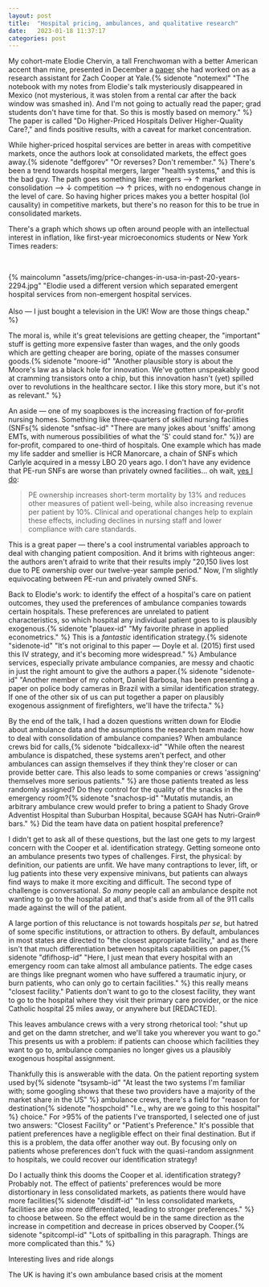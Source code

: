 ```yaml
---
layout: post
title:  "Hospital pricing, ambulances, and qualitative research"
date:   2023-01-18 11:37:17
categories: post
---
```


My cohort-mate Elodie Chervin, a tall Frenchwoman with a better American accent than mine, presented in December a [paper](https://jablevine.com/papers/Cooper%20et%20al_2022_Do%20Higher-Priced%20Hospitals%20Deliver%20Higher-Quality%20Care.pdf) she had worked on as a research assistant for Zach Cooper at Yale.{% sidenote "notemexl" "The notebook with my notes from Elodie's talk mysteriously disappeared in Mexico (not mysterious, it was stolen from a rental car after the back window was smashed in). And I'm not going to actually read the paper; grad students don't have time for that. So this is mostly based on memory." %} The paper is called "Do Higher-Priced Hospitals Deliver Higher-Quality Care?," and finds positive results, with a caveat for market concentration. 

While higher-priced hospital services are better in areas with competitive markets, once the authors look at consolidated markets, the effect goes away.{% sidenote "deffgorev" "Or reverses? Don't remember." %} There's been a trend towards hospital mergers, larger "health systems," and this is the bad guy. The path goes something like: mergers —> ↑ market consolidation —> ↓ competition —> ↑ prices, with no endogenous change in the level of care. So having higher prices makes you a better hospital (lol causality) in competitive markets, but there's no reason for this to be true in consolidated markets. 

There's a graph which shows up often around people with an intellectual interest in inflation, like first-year microeconomics students or New York Times readers:

<br>

{% maincolumn "assets/img/price-changes-in-usa-in-past-20-years-2294.jpg" "Elodie used a different version which separated emergent hospital services from non-emergent hospital services. <br> <br> Also — I just bought a television in the UK! Wow are those things cheap." %}


The moral is, while it's great televisions are getting cheaper, the "important" stuff is getting more expensive faster than wages, and the only goods which are getting cheaper are boring, opiate of the masses consumer goods.{% sidenote "moore-id" "Another plausible story is about the Moore's law as a black hole for innovation. We've gotten unspeakably good at cramming transistors onto a chip, but this innovation hasn't (yet) spilled over to revolutions in the healthcare sector. I like this story more, but it's not as relevant." %} 

An aside — one of my soapboxes is the increasing fraction of for-profit nursing homes. Something like three-quarters of skilled nursing facilities (SNFs{% sidenote "snfsac-id" "There are many jokes about 'sniffs' among EMTs, with numerous possibilities of what the 'S' could stand for." %}) are for-profit, compared to one-third of hospitals. One example which has made my life sadder and smellier is HCR Manorcare, a chain of SNFs which Carlyle acquired in a messy LBO 20 years ago. I don't have any evidence that PE-run SNFs are worse than privately owned facilities... oh wait, [yes I do](https://jablevine.com/papers/Gupta%20et%20al_Does%20Private%20Equity%20Investment%20in%20Healthcare%20Benefit%20Patients.pdf): 

> PE ownership increases short-term mortality by 13% and reduces other measures of patient well-being, while also increasing revenue per patient by 10%. Clinical and operational changes help to explain these effects, including declines in nursing staff and lower compliance with care standards.

This is a great paper — there's a cool instrumental variables approach to deal with changing patient composition. And it brims with righteous anger: the authors aren't afraid to write that their results imply "20,150 lives lost due to PE ownership over our twelve-year sample period." Now, I'm slightly equivocating between PE-run and privately owned SNFs. 

Back to Elodie's work: to identify the effect of a hospital's care on patient outcomes, they used the preferences of ambulance companies towards certain hospitals. These preferences are unrelated to patient characteristics, so which hospital any individual patient goes to is plausibly exogenous.{% sidenote "plauex-id" "My favorite phrase in applied econometrics." %} This is a *fantastic* identification strategy.{% sidenote "sidenote-id" "It's not original to this paper — Doyle et al. (2015) first used this IV strategy, and it's becoming more widespread." %} Ambulance services, especially private ambulance companies, are messy and chaotic in just the right amount to give the authors a paper.{% sidenote "sidenote-id" "Another member of my cohort, Daniel Barbosa, has been presenting a paper on police body cameras in Brazil with a similar identification strategy. If one of the other six of us can put together a paper on plausibly exogenous assignment of firefighters, we'll have the trifecta." %} 

By the end of the talk, I had a dozen questions written down for Elodie about ambulance data and the assumptions the research team made: how to deal with consolidation of ambulance companies? When ambulance crews bid for calls,{% sidenote "bidcallexx-id" "While often the nearest ambulance is dispatched, these systems aren't perfect, and other ambulances can assign themselves if they think they're closer or can provide better care. This also leads to some companies or crews 'assigning' themselves more serious patients." %} are those patients treated as less randomly assigned?  Do they control for the quality of the snacks in the emergency room?{% sidenote "snachosp-id" "Mutatis mutandis, an arbitrary ambulance crew would prefer to bring a patient to Shady Grove Adventist Hospital than Suburban Hospital, because SGAH has Nutri-Grain® bars." %}  Did the team have data on patient hospital preference?

I didn't get to ask all of these questions, but the last one gets to my largest concern with the Cooper et al. identification strategy. Getting someone onto an ambulance presents two types of challenges. First, the physical: by definition, our patients are unfit. We have many contraptions to lever, lift, or lug patients into these very expensive minivans, but patients can always find ways to make it more exciting and difficult. The second type of challenge is conversational. *So many* people call an ambulance despite not wanting to go to the hospital at all, and that's aside from all of the 911 calls made against the will of the patient. 

A large portion of this reluctance is not towards hospitals *per se*, but hatred of some specific institutions, or attraction to others. By default, ambulances in most states are directed to "the closest appropriate facility," and as there isn't that much differentiation between hospitals capabilities on paper,{% sidenote "dfifhosp-id" "Here, I just mean that every hospital with an emergency room can take almost all ambulance patients. The edge cases are things like pregnant women who have suffered a traumatic injury, or burn patients, who can only go to certain facilities." %} this really means "closest facility." Patients don't want to go to the closest facility, they want to go to the hospital where they visit their primary care provider, or the nice Catholic hospital 25 miles away, or anywhere but [REDACTED]. 

This leaves ambulance crews with a very strong rhetorical tool: "shut up and get on the damn stretcher, and we'll take you wherever you want to go." This presents us with a problem: if patients can choose which facilities they want to go to, ambulance companies no longer gives us a plausibly exogenous hospital assignment. 

Thankfully this is answerable with the data. On the patient reporting system used by{% sidenote "tsysamb-id" "At least the two systems I'm familiar with; some googling shows that these two providers have a majority of the market share in the US" %} ambulance crews, there's a field for "reason for destination{% sidenote "hospchoid" "I.e., why are we going to this hospital" %} choice." For >95% of the patients I've transported, I selected one of just two answers: "Closest Facility" or "Patient's Preference." It's possible that patient preferences have a negligible effect on their final destination. But if this is a problem, the data offer another way out. By focusing only on patients whose preferences don't fuck with the quasi-random assignment to hospitals, we could recover our identification strategy!

Do I actually think this dooms the Cooper et al. identification strategy? Probably not. The effect of patients' preferences would be more distortionary in less consolidated markets, as patients there would have more facilities{% sidenote "disdiff-id" "In less consolidated markets, facilities are also more differentiated, leading to stronger preferences." %} to choose between. So the effect would be in the same direction as the increase in competition and decrease in prices observed by Cooper.{% sidenote "spitcompl-id" "Lots of spitballing in this paragraph. Things are more complicated than this." %} 

Interesting lives and ride alongs

The UK is having it's own ambulance based crisis at the moment

